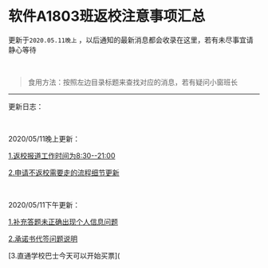 # 软件A1803班返校注意事项汇总

更新于`2020.05.11晚上` ，以后通知的最新消息都会收录在这里，若有未尽事宜请静心等待



<br>

> 食用方法：按照左边目录标题来查找对应的消息，若有疑问小窗班长



---

更新日志：

<br>

2020/05/11晚上更新：

[1.返校报道工作时间为8:30--21:00](http://bingbox.top/#/returnInfo/after)

[2.申请不返校需要走的流程细节更新](http://bingbox.top/#/returnInfo/other)

<br>

2020/05/11下午更新：

[1.补充答题未正确出现个人信息问题](http://bingbox.top/#/returnInfo/apply?id=%e4%b8%80%e3%80%81%e5%87%86%e5%a4%87%e6%9d%90%e6%96%99)

[2.承诺书代签问题说明](http://bingbox.top/#/returnInfo/apply?id=%e4%b8%80%e3%80%81%e5%87%86%e5%a4%87%e6%9d%90%e6%96%99)

[3.直通学校巴士今天可以开始买票](

